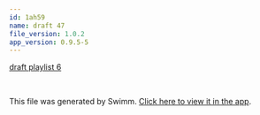 ```yaml
---
id: 1ah59
name: draft 47
file_version: 1.0.2
app_version: 0.9.5-5
---
```


[draft playlist 6](draft-playlist-6.a61db.pl.sw.md)




<br/>

This file was generated by Swimm. [Click here to view it in the app](http://localhost:5000/repos/Z2l0aHViJTNBJTNBYXplcm90aGNvcmUtd290bGslM0ElM0FtYW96U3dpbW0=/docs/1ah59).